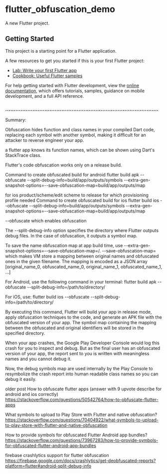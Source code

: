 # flutter_obfuscation_demo

A new Flutter project.

## Getting Started

This project is a starting point for a Flutter application.

A few resources to get you started if this is your first Flutter project:

- [Lab: Write your first Flutter app](https://docs.flutter.dev/get-started/codelab)
- [Cookbook: Useful Flutter samples](https://docs.flutter.dev/cookbook)

For help getting started with Flutter development, view the
[online documentation](https://docs.flutter.dev/), which offers tutorials,
samples, guidance on mobile development, and a full API reference.

### ..........................................................................................

Summary:

Obfuscation hides function and class names in your compiled Dart code, replacing each symbol with another symbol,
making it difficult for an attacker to reverse engineer your app.
 
a flutter app knows its function names, which can be shown using Dart's StackTrace class.

Flutter's code obfuscation works only on a release build.



Command to create obfuscated build for android
flutter build apk --obfuscate --split-debug-info=build/app/outputs/symbols  --extra-gen-snapshot-options=--save-obfuscation-map=build/app/outputs/map

for ios product/scheme/edit scheme to release for which provisioning profile needed
Command to create obfuscated build for ios
flutter build ios --obfuscate --split-debug-info=build/app/outputs/symbols  --extra-gen-snapshot-options=--save-obfuscation-map=build/app/outputs/map


--obfuscate which enables obfuscation

The --split-debug-info option specifies the directory where Flutter outputs debug files. 
In the case of obfuscation, it outputs a symbol map.



To save the name obfuscation map at app build time, use --extra-gen-snapshot-options=--save-obfuscation-map=/<your-path>.
--save-obfuscation-map=<filename> which makes VM store a mapping between original names and obfuscated ones in the given filename. 
The mapping is encoded as a JSON array [original_name_0, obfuscated_name_0, original_name_1, obfuscated_name_1, ...]







For Android, use the following command in your terminal:
flutter build apk --obfuscate --split-debug-info=/path/to/directory/

For iOS, use:
flutter build ios --obfuscate --split-debug-info=/path/to/directory/

By executing this command, Flutter will build your app in release mode, apply obfuscation techniques to the code, and generate an APK file with the obfuscated version of your app. 
The symbol map containing the mapping between the obfuscated and original identifiers will be stored in the specified directory.


When your app crashes, the Google Play Developer Console would log this crash for you to inspect and debug.
But as the final user has an obfuscated version of your app, the report sent to you is written with meaningless names and you cannot debug it.

Now, the debug symbols map are used internally by the Play Console to resymbolize the crash report into human readable class 
names so you can debug it easily.


older post
How to obfuscate flutter apps (answer with 9 upvote describe for android and ios correctly)
https://stackoverflow.com/questions/50542764/how-to-obfuscate-flutter-apps

What symbols to upload to Play Store with Flutter and native obfuscation?
https://stackoverflow.com/questions/70404922/what-symbols-to-upload-to-play-store-with-flutter-and-native-obfuscation


How to provide symbols for obfuscated Flutter Android app bundles?
https://stackoverflow.com/questions/73967283/how-to-provide-symbols-for-obfuscated-flutter-android-app-bundles

firebase crashlytics support for flutter obfuscation
https://firebase.google.com/docs/crashlytics/get-deobfuscated-reports?platform=flutter#android-split-debug-info

